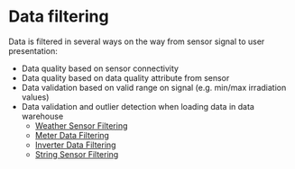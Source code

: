 # Data filtering

Data is filtered in several ways on the way from sensor signal to user presentation:
- Data quality based on sensor connectivity
- Data quality based on data quality attribute from sensor
- Data validation based on valid range on signal (e.g. min/max irradiation values)
- Data validation and outlier detection when loading data in data warehouse
    - [Weather Sensor Filtering](weather_sensor_filtering.md)
    - [Meter Data Filtering](meter_data_filtering.md)
    - [Inverter Data Filtering](inverter_data_filtering.md)
    - [String Sensor Filtering](string_monitor_data_filtering.md)